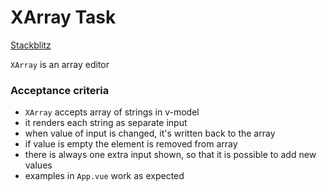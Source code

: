 # XArray Task
[Stackblitz](https://stackblitz.com/~/github.com/tsxoxo/Wedance-1-XArray)

`XArray` is an array editor 

### Acceptance criteria

- `XArray` accepts array of strings in v-model
- it renders each string as separate input
- when value of input is changed, it's written back to the array
- if value is empty the element is removed from array
- there is always one extra input shown, so that it is possible to add new values
- examples in `App.vue` work as expected
